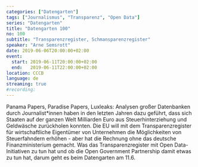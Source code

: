 ```yaml
---
categories: ["Datengarten"]
tags: ["Journalismus", "Transparenz", "Open Data"]
series: "Datengarten"
title: "Datengarten 100"
no: 100
subtitle: "Transparenzregister, Schmansparenzregister"
speaker: "Arne Semsrott"
date: 2019-06-06T20:00:00+02:00
event:
  start: 2019-06-11T20:00:00+02:00
  end:   2019-06-11T22:00:00+02:00
location: CCCB
language: de 
streaming: true
#recording: 
---
```

Panama Papers, Paradise Papers, Luxleaks: Analysen großer
Datenbanken durch Journalist*innen haben in den letzten Jahren dazu
geführt, dass sich Staaten auf der ganzen Welt Milliarden Euro aus
Steuerhinterziehung und Geldwäsche zurückholen konnten. Die EU will mit
dem Transparenzregister für wirtschaftliche Eigentümer von Unternehmen
die Möglichkeiten von Steuerfahndern erhöhen - aber hat die Rechnung
ohne das deutsche Finanzministerium gemacht. Was das Transparenzregister
mit Open Data-Initiativen zu tun hat und ob die Open Government
Partnership damit etwas zu tun hat, darum geht es beim Datengarten am 11.6.

